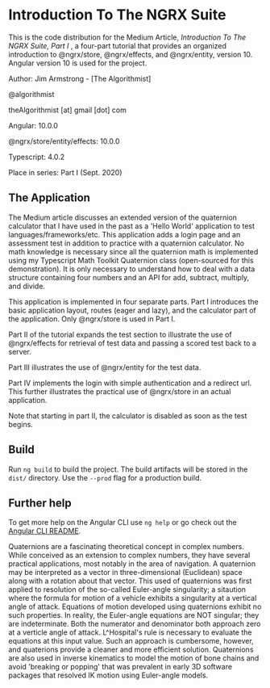 # Introduction To The NGRX Suite

This is the code distribution for the Medium Article, _Introduction To The NGRX Suite, Part I_ , a four-part tutorial that provides an organized introduction to @ngrx/store, @ngrx/effects, and @ngrx/entity, version 10.  Angular version 10 is used for the project.

Author:  Jim Armstrong - [The Algorithmist]

@algorithmist

theAlgorithmist [at] gmail [dot] com

Angular: 10.0.0

@ngrx/store/entity/effects: 10.0.0

Typescript: 4.0.2

Place in series: Part I (Sept. 2020)

## The Application

The Medium article discusses an extended version of the quaternion calculator that I have used in the past as a 'Hello World' application to test languages/frameworks/etc.  This application adds a login page and an assessment test in addition to practice with a quaternion calculator.  No math knowledge is necessary since all the quaternion math is implemented using my Typescript Math Toolkit Quaternion class (open-sourced for this demonstration).  It is only necessary to understand how to deal with a data structure containing four numbers and an API for add, subtract, multiply, and divide.

This application is implemented in four separate parts.  Part I introduces the basic application layout, routes (eager and lazy), and the calculator part of the application.  Only @ngrx/store is used in Part I.

Part II of the tutorial expands the test section to illustrate the use of @ngrx/effects for retrieval of test data and passing a scored test back to a server.

Part III illustrates the use of @ngrx/entity for the test data.

Part IV implements the login with simple authentication and a redirect url.  This further illustrates the practical use of @ngrx/store in an actual application.

Note that starting in part II, the calculator is disabled as soon as the test begins.


## Build

Run `ng build` to build the project. The build artifacts will be stored in the `dist/` directory. Use the `--prod` flag for a production build.

## Further help

To get more help on the Angular CLI use `ng help` or go check out the [Angular CLI README](https://github.com/angular/angular-cli/blob/master/README.md).

<aside>
Quaternions are a fascinating theoretical concept in complex numbers. While conceived as an extension to complex numbers, they have several practical applications, most notably in the area of navigation.  A quaternion may be interpreted as a vector in three-dimensional (Euclidean) space along with a rotation about that vector.  This used of quaternions was first applied to resolution of the so-called Euler-angle singularity; a sitaution where the formula for motion of a vehicle exhibits a singularity at a vertical angle of attack.  Equations of motion developed using quaternions exhibit no such properties.  In reality, the Euler-angle equations are NOT singular; they are indeterminate.  Both the numerator and denominator both approach zero at a verticle angle of attack. L^Hospital's rule is necessary to evaluate the equations at this input value.  Such an approach is cumbersome, however, and quaterions provide a cleaner and more efficient solution.  Quaternions are also used in inverse kinematics to model the motion of bone chains and avoid 'breaking or popping' that was prevalent in early 3D software packages that resolved IK motion using Euler-angle models.
</aside>
